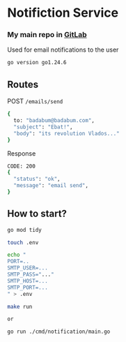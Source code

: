 # Notifiction Service

### My main repo in [GitLab](https://gitlab.com/fmkv/fmkv-backend/-/tree/main/notificationService?ref_type=heads)

Used for email notifications to the user

```bash
go version go1.24.6
```

## Routes

POST `/emails/send`

```bash
{
  to: "badabum@badabum.com",
  "subject": "Ebat!",
  "body": "its revolution Vlados..."
}
```

Response

```bash
CODE: 200
{
  "status": "ok",
  "message": "email send",
}
```

## How to start?

```bash
go mod tidy

touch .env

echo "
PORT=..
SMTP_USER=...
SMTP_PASS="..."
SMTP_HOST=...
SMTP_PORT=...
" > .env

make run

or

go run ./cmd/notification/main.go
